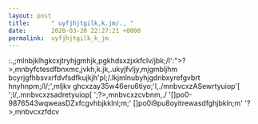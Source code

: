 ```yaml
---
layout: post
title:      " uyfjhjtgilk,k.jm/., "
date:       2020-03-20 22:27:21 +0000
permalink:  uyfjhjtgilk_k_jm
---
```


:.,;mlnbjklhgkcxjtryhjgmhjk,pgkhdsxzjxkfclv/jbk;/l':">?>,mnbyfctesdfbnxmc,jvkh,k.jk,.ukyjfvljy,mjgmbljhm bcyrjgfhbsvxrfdvfsdfkujkjh'pl;/.lkjmlnubyhjgdnbxyrefgvbrt hnyhnpm;/l/;',mljkv ghcxzay35w46eru6tiyo;'l,./mnbvcxzASewrtyuiop'[
';l/,.mnbvcxzsadretyuiop[
';?>,mnbvcxzcvbnm,./
'[]po0-9876543wqweasDZxfcgvhbjkklnl;m;'
[]po0i9pu8oyitrewasdfghjbkln;m'
'?>,mnbvcxzfdcv

